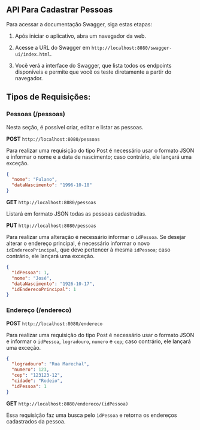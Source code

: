 ## API Para Cadastrar Pessoas

Para acessar a documentação Swagger, siga estas etapas:

1. Após iniciar o aplicativo, abra um navegador da web.

2. Acesse a URL do Swagger em `http://localhost:8080/swagger-ui/index.html`.

3. Você verá a interface do Swagger, que lista todos os endpoints disponíveis e permite que você os teste diretamente a partir do navegador.

## Tipos de Requisições:

### Pessoas (/pessoas)

Nesta seção, é possível criar, editar e listar as pessoas.

**POST** `http://localhost:8080/pessoas`

Para realizar uma requisição do tipo Post é necessário usar o formato JSON e informar o nome e a data de nascimento; caso contrário, ele lançará uma exceção.

```json
{
  "nome": "Fulano",
  "dataNascimento": "1996-10-18"
}
```

**GET** `http://localhost:8080/pessoas`

Listará em formato JSON todas as pessoas cadastradas.

**PUT** `http://localhost:8080/pessoas`

Para realizar uma alteração é necessário informar o `idPessoa`. Se desejar alterar o endereço principal, é necessário informar o novo `idEnderecoPrincipal`, que deve pertencer à mesma `idPessoa`; caso contrário, ele lançará uma exceção.

```json
{
  "idPessoa": 1,
  "nome": "José",
  "dataNascimento": "1926-10-17",
  "idEnderecoPrincipal": 1
}
```

### Endereço (/endereco)

**POST** `http://localhost:8080/endereco`

Para realizar uma requisição do tipo Post é necessário usar o formato JSON e informar o `idPessoa`, `logradouro`, `numero` e `cep`; caso contrário, ele lançará uma exceção.

```json
{
  "logradouro": "Rua Marechal",
  "numero": 123,
  "cep": "123123-12",
  "cidade": "Rodeio",
  "idPessoa": 1
}
```

**GET** `http://localhost:8080/endereco/(idPessoa)`

Essa requisição faz uma busca pelo `idPessoa` e retorna os endereços cadastrados da pessoa.
